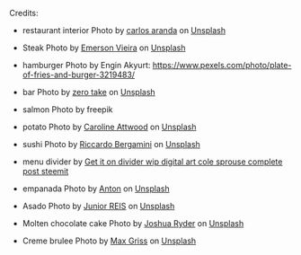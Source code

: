 Credits:
- restaurant interior Photo by <a
  href="https://unsplash.com/@carlosaranda?utm_content=creditCopyText&utm_medium=referral&utm_source=unsplash">carlos
  aranda</a> on <a
  href="https://unsplash.com/photos/clear-drinking-glass-on-brown-wooden-table-IYMceGutrbQ?utm_content=creditCopyText&utm_medium=referral&utm_source=unsplash">Unsplash</a>

- Steak Photo by <a href="https://unsplash.com/@emersonvieira?utm_content=creditCopyText&utm_medium=referral&utm_source=unsplash">Emerson Vieira</a> on <a href="https://unsplash.com/photos/cooked-sliced-meat-cpkPJ-U9eUM?utm_content=creditCopyText&utm_medium=referral&utm_source=unsplash">Unsplash</a>
  
- hamburger Photo by Engin Akyurt:
  https://www.pexels.com/photo/plate-of-fries-and-burger-3219483/

- bar Photo by <a href="https://unsplash.com/@zerotake?utm_content=creditCopyText&utm_medium=referral&utm_source=unsplash">zero take</a> on <a href="https://unsplash.com/photos/brown-wooden-shelf-with-bottles-2zimLZ7aDOM?utm_content=creditCopyText&utm_medium=referral&utm_source=unsplash">Unsplash</a>
  
- salmon Photo by freepik

- potato Photo by <a href="https://unsplash.com/@_carolineattwood?utm_content=creditCopyText&utm_medium=referral&utm_source=unsplash">Caroline Attwood</a> on <a href="https://unsplash.com/photos/grilled-fish-cooked-vegetables-and-fork-on-plate-bpPTlXWTOvg?utm_content=creditCopyText&utm_medium=referral&utm_source=unsplash">Unsplash</a>
  
- sushi Photo by <a href="https://unsplash.com/@deram31?utm_content=creditCopyText&utm_medium=referral&utm_source=unsplash">Riccardo Bergamini</a> on <a href="https://unsplash.com/photos/food-photography-of-varieties-of-sushies-O2yNzXdqOu0?utm_content=creditCopyText&utm_medium=referral&utm_source=unsplash">Unsplash</a>
  
- menu divider by <a href="https://www.freepnglogos.com/images/divider-36054.html">Get it on divider wip digital art cole sprouse complete post steemit</a>
  
- empanada Photo by <a href="https://unsplash.com/@uniqueton?utm_content=creditCopyText&utm_medium=referral&utm_source=unsplash">Anton</a> on <a href="https://unsplash.com/photos/brown-bread-on-gray-round-plate-kJ6myhO23PI?utm_content=creditCopyText&utm_medium=referral&utm_source=unsplash">Unsplash</a>
  
- Asado Photo by <a href="https://unsplash.com/@juniorreisfoto?utm_content=creditCopyText&utm_medium=referral&utm_source=unsplash">Junior REIS</a> on <a href="https://unsplash.com/photos/grilled-meat-on-black-tray-40_gFiMaavo?utm_content=creditCopyText&utm_medium=referral&utm_source=unsplash">Unsplash</a>
  
- Molten chocolate cake Photo by <a href="https://unsplash.com/@photos_by_ryder?utm_content=creditCopyText&utm_medium=referral&utm_source=unsplash">Joshua Ryder</a> on <a href="https://unsplash.com/photos/chocolate-cake-on-white-ceramic-plate-N7OD-dUA0hQ?utm_content=creditCopyText&utm_medium=referral&utm_source=unsplash">Unsplash</a>
  
- Creme brulee Photo by <a href="https://unsplash.com/@grissphoto?utm_content=creditCopyText&utm_medium=referral&utm_source=unsplash">Max Griss</a> on <a href="https://unsplash.com/photos/white-ceramic-bowl-with-brown-soup-DCFt4KA0EuM?utm_content=creditCopyText&utm_medium=referral&utm_source=unsplash">Unsplash</a>
  
  
  